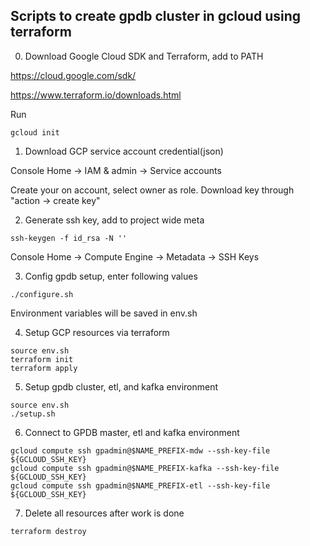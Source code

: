 ## Scripts to create gpdb cluster in gcloud using terraform
0. Download Google Cloud SDK and Terraform, add to PATH

https://cloud.google.com/sdk/

https://www.terraform.io/downloads.html

Run
```
gcloud init
```
1. Download GCP service account credential(json)

Console Home -> IAM & admin -> Service accounts

Create your on account, select owner as role.
Download key through "action -> create key"

2. Generate ssh key, add to project wide meta
```
ssh-keygen -f id_rsa -N ''
```
Console Home -> Compute Engine -> Metadata -> SSH Keys

3. Config gpdb setup, enter following values
```
./configure.sh
```
Environment variables will be saved in env.sh

4. Setup GCP resources via terraform 
```
source env.sh
terraform init
terraform apply
```

5. Setup gpdb cluster, etl, and kafka environment
```
source env.sh
./setup.sh
```

6. Connect to GPDB master, etl and kafka environment
```
gcloud compute ssh gpadmin@$NAME_PREFIX-mdw --ssh-key-file ${GCLOUD_SSH_KEY}
gcloud compute ssh gpadmin@$NAME_PREFIX-kafka --ssh-key-file ${GCLOUD_SSH_KEY}
gcloud compute ssh gpadmin@$NAME_PREFIX-etl --ssh-key-file ${GCLOUD_SSH_KEY}
```

7. Delete all resources after work is done
```
terraform destroy
```